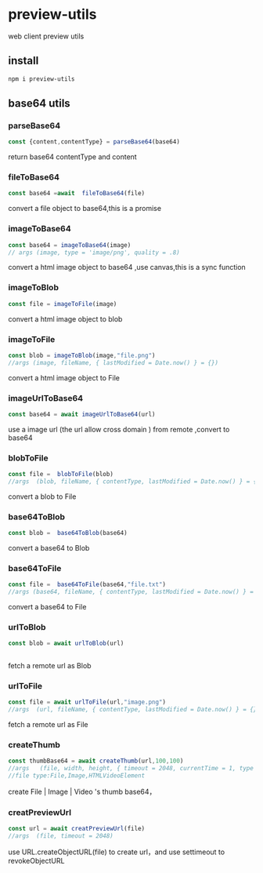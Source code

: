 # preview-utils
web client preview utils
## install 
```bash
npm i preview-utils
```
## base64 utils

### parseBase64
```javascript
const {content,contentType} = parseBase64(base64)
```
return base64 contentType and content

### fileToBase64
```javascript
const base64 =await  fileToBase64(file)
```
convert a file object to base64,this is a promise

### imageToBase64
```javascript
const base64 = imageToBase64(image)
// args (image, type = 'image/png', quality = .8)
```
convert a html image  object to base64 ,use canvas,this is a sync function


### imageToBlob
```javascript
const file = imageToFile(image)
```
convert a html image object to blob 


### imageToFile
```javascript
const blob = imageToBlob(image,"file.png")
//args (image, fileName, { lastModified = Date.now() } = {})
```
convert a html image  object to File 

### imageUrlToBase64
```javascript
const base64 = await imageUrlToBase64(url)
```
use a image  url (the url allow cross domain ) from remote ,convert  to base64

### blobToFile
```javascript
const file =  blobToFile(blob)
//args  (blob, fileName, { contentType, lastModified = Date.now() } = {}) 
```
convert a blob to File

### base64ToBlob
```javascript
const blob =  base64ToBlob(base64)
```
convert a base64 to Blob


### base64ToFile
```javascript
const file =  base64ToFile(base64,"file.txt")
//args (base64, fileName, { contentType, lastModified = Date.now() } = {}) 
```
convert a base64 to File


### urlToBlob
```javascript
const blob = await urlToBlob(url)
 
```
fetch a remote url as Blob

### urlToFile
```javascript
const file = await urlToFile(url,"image.png")
//args  (url, fileName, { contentType, lastModified = Date.now() } = {})
```
fetch a remote url as File


### createThumb
```javascript
const thumbBase64 = await createThumb(url,100,100)
//args   (file, width, height, { timeout = 2048, currentTime = 1, type = "image/png", quality = .8,toBlog=false } = {})
//file type:File,Image,HTMLVideoElement
```
create File | Image | Video 's  thumb base64，

### creatPreviewUrl
```javascript
const url = await creatPreviewUrl(file)
//args  (file, timeout = 2048) 
```
use URL.createObjectURL(file) to create url，and use settimeout to revokeObjectURL


